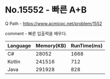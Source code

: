 # No.15552 - 빠른 A+B
Q Path - https://www.acmicpc.net/problem/1552

comment - 빠른 입출력을 배우다.

Language | Memory(KB) | RunTime(ms)
------------ | ------------- | ------
C# | 28052 | 1668
Kotlin | 241516 | 712
Java | 291928 | 828 